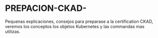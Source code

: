 # PREPACION-CKAD-
Pequenas explicaciones, consejos para preparase a la certification CKAD, veremos los conceptos los objetos Kubernetes y las commandas mas utilizas.
